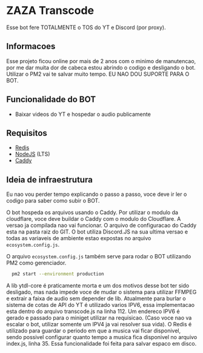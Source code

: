 
# ZAZA Transcode

Esse bot fere TOTALMENTE o TOS do YT e Discord (por proxy). 




## Informacoes

Esse projeto ficou online por mais de 2 anos com o minimo de manutencao, por me dar muita dor de cabeca estou abrindo o codigo e desligando o bot. Utilizar o PM2 vai te salvar muito tempo. EU NAO DOU SUPORTE PARA O BOT.
## Funcionalidade do BOT

- Baixar videos do YT e hospedar o audio publicamente


## Requisitos

 - [Redis](https://redis.io/)
 - [NodeJS](https://nodejs.org/en/) (LTS)
 - [Caddy](https://caddyserver.com/)


## Ideia de infraestrutura

Eu nao vou perder tempo explicando o passo a passo, voce deve ir ler o codigo para saber como subir o BOT.

O bot hospeda os arquivos usando o Caddy. Por utilizar o modulo da cloudflare, voce deve buildar o Caddy com o modulo do Cloudflare. A versao ja compilada nao vai funcionar. O arquivo de configuracao do Caddy esta na pasta raiz do GIT.
O bot utiliza Discord.JS na sua ultima versao e todas as variaveis de ambiente estao expostas no arquivo `ecosystem.config.js`. 

O arquivo `ecosystem.config.js` também serve para rodar o BOT utilizando PM2 como gerenciador.
```bash
  pm2 start --environment production
```
A lib ytdl-core é praticamente morta e um dos motivos desse bot ter sido desligado, mas nada impede voce de mudar o sistema para utilizar FFMPEG e extrair a faixa de audio sem depender de lib.
Atualmente para burlar o sistema de cotas de API do YT é utilizado varios IPV6, essa implementacao esta dentro do arquivo transcode.js na linha 112. Um endereco IPV6 é gerado e passado para o miniget utilizar na requisicao. (Caso voce nao va escalar o bot, utilizar somente um IPV4 ja vai resolver sua vida).
O Redis é utilizado para guardar o periodo em que a musica vai ficar disponivel, sendo possivel configurar quanto tempo a musica fica disponivel no arquivo index.js, linha 35. Essa funcionalidade foi feita para salvar espaco em disco.

